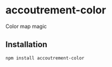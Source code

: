 accoutrement-color
==================

Color map magic

## Installation

``npm install accoutrement-color``

